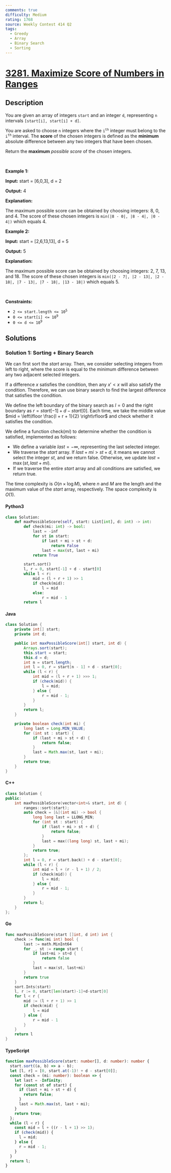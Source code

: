 ```yaml
---
comments: true
difficulty: Medium
rating: 1768
source: Weekly Contest 414 Q2
tags:
  - Greedy
  - Array
  - Binary Search
  - Sorting
---
```


<!-- problem:start -->

# [3281. Maximize Score of Numbers in Ranges](https://leetcode.com/problems/maximize-score-of-numbers-in-ranges)


## Description

<!-- description:start -->

<p>You are given an array of integers <code>start</code> and an integer <code>d</code>, representing <code>n</code> intervals <code>[start[i], start[i] + d]</code>.</p>

<p>You are asked to choose <code>n</code> integers where the <code>i<sup>th</sup></code> integer must belong to the <code>i<sup>th</sup></code> interval. The <strong>score</strong> of the chosen integers is defined as the <strong>minimum</strong> absolute difference between any two integers that have been chosen.</p>

<p>Return the <strong>maximum</strong> <em>possible score</em> of the chosen integers.</p>

<p>&nbsp;</p>
<p><strong class="example">Example 1:</strong></p>

<div class="example-block">
<p><strong>Input:</strong> <span class="example-io">start = [6,0,3], d = 2</span></p>

<p><strong>Output:</strong> <span class="example-io">4</span></p>

<p><strong>Explanation:</strong></p>

<p>The maximum possible score can be obtained by choosing integers: 8, 0, and 4. The score of these chosen integers is <code>min(|8 - 0|, |8 - 4|, |0 - 4|)</code> which equals 4.</p>
</div>

<p><strong class="example">Example 2:</strong></p>

<div class="example-block">
<p><strong>Input:</strong> <span class="example-io">start = [2,6,13,13], d = 5</span></p>

<p><strong>Output:</strong> <span class="example-io">5</span></p>

<p><strong>Explanation:</strong></p>

<p>The maximum possible score can be obtained by choosing integers: 2, 7, 13, and 18. The score of these chosen integers is <code>min(|2 - 7|, |2 - 13|, |2 - 18|, |7 - 13|, |7 - 18|, |13 - 18|)</code> which equals 5.</p>
</div>

<p>&nbsp;</p>
<p><strong>Constraints:</strong></p>

<ul>
	<li><code>2 &lt;= start.length &lt;= 10<sup>5</sup></code></li>
	<li><code>0 &lt;= start[i] &lt;= 10<sup>9</sup></code></li>
	<li><code>0 &lt;= d &lt;= 10<sup>9</sup></code></li>
</ul>

<!-- description:end -->

## Solutions

<!-- solution:start -->

### Solution 1: Sorting + Binary Search

We can first sort the $\textit{start}$ array. Then, we consider selecting integers from left to right, where the score is equal to the minimum difference between any two adjacent selected integers.

If a difference $x$ satisfies the condition, then any $x' < x$ will also satisfy the condition. Therefore, we can use binary search to find the largest difference that satisfies the condition.

We define the left boundary of the binary search as $l = 0$ and the right boundary as $r = \textit{start}[-1] + d - \textit{start}[0]$. Each time, we take the middle value $mid = \left\lfloor \frac{l + r + 1}{2} \right\rfloor$ and check whether it satisfies the condition.

We define a function $\text{check}(mi)$ to determine whether the condition is satisfied, implemented as follows:

- We define a variable $\textit{last} = -\infty$, representing the last selected integer.
- We traverse the $\textit{start}$ array. If $\textit{last} + \textit{mi} > \textit{st} + d$, it means we cannot select the integer $\textit{st}$, and we return $\text{false}$. Otherwise, we update $\textit{last} = \max(\textit{st}, \textit{last} + \textit{mi})$.
- If we traverse the entire $\textit{start}$ array and all conditions are satisfied, we return $\text{true}$.

The time complexity is $O(n \times \log M)$, where $n$ and $M$ are the length and the maximum value of the $\textit{start}$ array, respectively. The space complexity is $O(1)$.

<!-- tabs:start -->

#### Python3

```python
class Solution:
    def maxPossibleScore(self, start: List[int], d: int) -> int:
        def check(mi: int) -> bool:
            last = -inf
            for st in start:
                if last + mi > st + d:
                    return False
                last = max(st, last + mi)
            return True

        start.sort()
        l, r = 0, start[-1] + d - start[0]
        while l < r:
            mid = (l + r + 1) >> 1
            if check(mid):
                l = mid
            else:
                r = mid - 1
        return l
```

#### Java

```java
class Solution {
    private int[] start;
    private int d;

    public int maxPossibleScore(int[] start, int d) {
        Arrays.sort(start);
        this.start = start;
        this.d = d;
        int n = start.length;
        int l = 0, r = start[n - 1] + d - start[0];
        while (l < r) {
            int mid = (l + r + 1) >>> 1;
            if (check(mid)) {
                l = mid;
            } else {
                r = mid - 1;
            }
        }
        return l;
    }

    private boolean check(int mi) {
        long last = Long.MIN_VALUE;
        for (int st : start) {
            if (last + mi > st + d) {
                return false;
            }
            last = Math.max(st, last + mi);
        }
        return true;
    }
}
```

#### C++

```cpp
class Solution {
public:
    int maxPossibleScore(vector<int>& start, int d) {
        ranges::sort(start);
        auto check = [&](int mi) -> bool {
            long long last = LLONG_MIN;
            for (int st : start) {
                if (last + mi > st + d) {
                    return false;
                }
                last = max((long long) st, last + mi);
            }
            return true;
        };
        int l = 0, r = start.back() + d - start[0];
        while (l < r) {
            int mid = l + (r - l + 1) / 2;
            if (check(mid)) {
                l = mid;
            } else {
                r = mid - 1;
            }
        }
        return l;
    }
};
```

#### Go

```go
func maxPossibleScore(start []int, d int) int {
	check := func(mi int) bool {
		last := math.MinInt64
		for _, st := range start {
			if last+mi > st+d {
				return false
			}
			last = max(st, last+mi)
		}
		return true
	}
	sort.Ints(start)
	l, r := 0, start[len(start)-1]+d-start[0]
	for l < r {
		mid := (l + r + 1) >> 1
		if check(mid) {
			l = mid
		} else {
			r = mid - 1
		}
	}
	return l
}
```

#### TypeScript

```ts
function maxPossibleScore(start: number[], d: number): number {
  start.sort((a, b) => a - b);
  let [l, r] = [0, start.at(-1)! + d - start[0]];
  const check = (mi: number): boolean => {
    let last = -Infinity;
    for (const st of start) {
      if (last + mi > st + d) {
        return false;
      }
      last = Math.max(st, last + mi);
    }
    return true;
  };
  while (l < r) {
    const mid = l + ((r - l + 1) >> 1);
    if (check(mid)) {
      l = mid;
    } else {
      r = mid - 1;
    }
  }
  return l;
}
```

<!-- tabs:end -->

<!-- solution:end -->

<!-- problem:end -->
